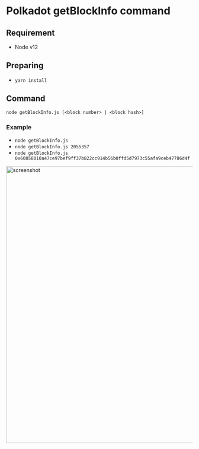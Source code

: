 # Polkadot getBlockInfo command

## Requirement
- Node v12

## Preparing
- `yarn install`

## Command

`node getBlockInfo.js [<block number> | <block hash>]`

### Example
- `node getBlockInfo.js`
- `node getBlockInfo.js 2055357`
- `node getBlockInfo.js 0x60858010a47ce97bef9ff37b822cc914b56b0ffd5d7973c55afa9ceb47786d4f`

<img width="747" alt="screenshot" src="https://user-images.githubusercontent.com/10495516/96323877-ef6d8d00-1059-11eb-8faf-181cbf0cefc7.png">
